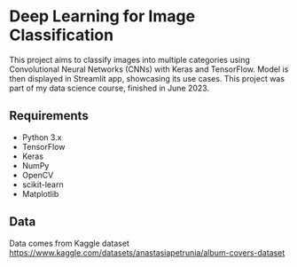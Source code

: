 
# Deep Learning for Image Classification

This project aims to classify images into multiple categories using Convolutional Neural Networks (CNNs) with Keras and TensorFlow. Model is then displayed in Streamlit app, showcasing its use cases. This project was part of my data science course, finished in June 2023. 

## Requirements
- Python 3.x
- TensorFlow
- Keras
- NumPy
- OpenCV
- scikit-learn
- Matplotlib

## Data 
Data comes from Kaggle dataset 
https://www.kaggle.com/datasets/anastasiapetrunia/album-covers-dataset

